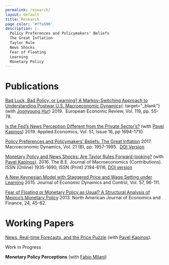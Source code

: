 ```yaml
---
permalink: research/
layout: default
title: Research
page_color: '#ffa500'
description: |-
  Policy Preferences and Policymakers' Beliefs
  The Great Inflation
  Taylor Rule
  News Shocks
  Fear of Floating
  Learning 
  Monetary Policy
---
```


# Publications

[Bad Luck, Bad Policy, or Learning? A Markov-Switching Approach to Understanding Postwar U.S. Macroeconomic Dynamics](https://www.sciencedirect.com/science/article/pii/S0014292119301199){: target="_blank"} (with [Joonyoung Hur](https://sites.google.com/site/joonyhur/)) 2019.&nbsp; European Economic Review, Vol. 119, pp. 55-78. &nbsp;

[Is the Fed’s News Perception Different from the Private Sector’s?](/News_SPF_GB_AErevision_pk1_GB1.pdf) (with [Pavel Kapinos](https://sites.google.com/site/pavelkapinos/)) 2019. Applied Economics, Vol. 51, Issue 16, pp 1694-1710.

[Policy Preferences and Policymakers’ Beliefs: The Great Inflation](/assets/mdacceptedgbestgi.pdf)&nbsp;2017. Macroeconomic Dynamics, Vol. 21 (8), pp. 1957-1995. &nbsp;[DOI Version](http://journals.cambridge.org/action/displayAbstract?fromPage=online&amp;aid=10335066&amp;fulltextType=RA&amp;fileId=S1365100516000079)

[Monetary Policy and News Shocks: Are Taylor Rules Forward-looking?](http://papers.ssrn.com/sol3/papers.cfm?abstract_id=2371965) (with [Pavel Kapinos](https://sites.google.com/site/pavelkapinos/)), 2016. The B.E. Journal of Macroeconomics (Contributions). ISSN (Online) 1935-1690, ISSN (Print) 2194-6116,&nbsp;[DOI version](http://www.degruyter.com/view/j/bejm.ahead-of-print/bejm-2014-0161/bejm-2014-0161.xml)

[A New Keynesian Model with Staggered Price and Wage Setting under Learning](/assets/gbestjedcrevisionfinal42015.pdf)&nbsp;2015. Journal of Economic Dynamics and Control, Vol. 57, 96-111.

[Fear of Floating or Monetary Policy as Usual? A Structural Analysis of Mexico’s Monetary Policy](http://www.sciencedirect.com/science/article/pii/S1062940812000514)&nbsp;2013. North American Journal of Economics and Finance, 24, 45-62.

# Working Papers

[News, Real-time Forecasts, and the Price Puzzle](https://papers.ssrn.com/sol3/papers.cfm?abstract_id=2886190)&nbsp;(with [Pavel Kapinos](https://sites.google.com/site/pavelkapinos/)).

Work in Progress

**Monetary Policy Perceptions** (with [Fabio Milani](http://www.socsci.uci.edu/~fmilani/))